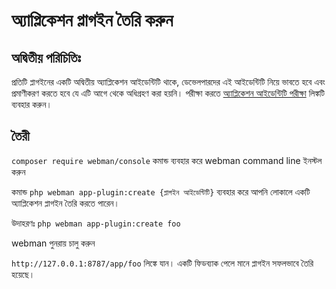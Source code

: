 # অ্যাপ্লিকেশন প্লাগইন তৈরি করুন

## অদ্বিতীয় পরিচিতিঃ

প্রতিটি প্লাগইনের একটি অদ্বিতীয় অ্যাপ্লিকেশন আইডেন্টিটি থাকে, ডেভেলপারদের এই আইডেন্টিটি নিয়ে ভাবতে হবে এবং প্রমাণীকরণ করতে হবে যে এটি আগে থেকে অধিগ্রহণ করা হয়নি। পরীক্ষা করতে [অ্যাপ্লিকেশন আইডেন্টিটি পরীক্ষা](https://www.workerman.net/app/check) লিঙ্কটি ব্যবহার করুন।

## তৈরী

`composer require webman/console` কমান্ড ব্যবহার করে webman command line ইনস্টল করুন

কমান্ড `php webman app-plugin:create {প্লাগইন আইডেন্টিটি}` ব্যবহার করে আপনি লোকালে একটি অ্যাপ্লিকেশন প্লাগইন তৈরি করতে পারেন।

উদাহরণঃ `php webman app-plugin:create foo`

webman পুনরায় চালু করুন

`http://127.0.0.1:8787/app/foo` লিঙ্কে যান। একটি ফিডব্যাক পেলে মানে প্লাগইন সফলভাবে তৈরি হয়েছে।
